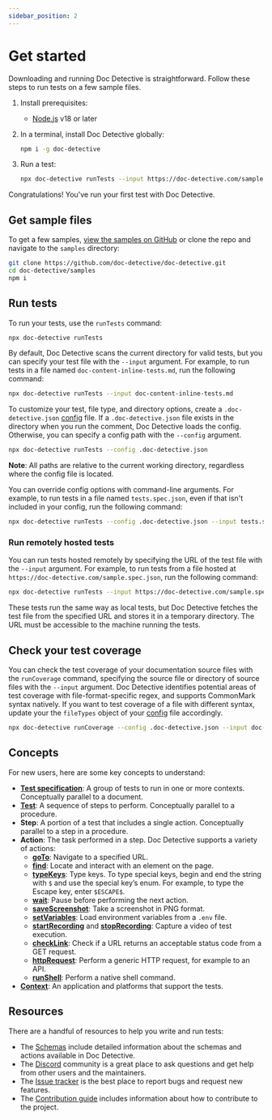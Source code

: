 ```yaml
---
sidebar_position: 2
---
```


# Get started

Downloading and running Doc Detective is straightforward. Follow these steps to run tests on a few sample files.

1. Install prerequisites:

   - [Node.js](https://nodejs.org/) v18 or later

2. In a terminal, install Doc Detective globally:

    ```bash
    npm i -g doc-detective
    ```

3. Run a test:

    ```bash
    npx doc-detective runTests --input https://doc-detective.com/sample.spec.json
    ```

Congratulations! You've run your first test with Doc Detective.

## Get sample files

To get a few samples, [view the samples on GitHub](https://github.com/doc-detective/doc-detective/tree/main/samples) or clone the repo and navigate to the `samples` directory:

```bash
git clone https://github.com/doc-detective/doc-detective.git
cd doc-detective/samples
npm i
```

## Run tests

To run your tests, use the `runTests` command:

```bash
npx doc-detective runTests
```

By default, Doc Detective scans the current directory for valid tests, but you can specify your test file with the `--input` argument. For example, to run tests in a file named `doc-content-inline-tests.md`, run the following command:

```bash
npx doc-detective runTests --input doc-content-inline-tests.md
```

To customize your test, file type, and directory options, create a `.doc-detective.json` [config](/docs/references/schemas/config) file. If a `.doc-detective.json` file exists in the directory when you run the comment, Doc Detective loads the config. Otherwise, you can specify a config path with the `--config` argument.

```bash
npx doc-detective runTests --config .doc-detective.json
```

**Note**: All paths are relative to the current working directory, regardless where the config file is located.

You can override config options with command-line arguments. For example, to run tests in a file named `tests.spec.json`, even if that isn't included in your config, run the following command:

```bash
npx doc-detective runTests --config .doc-detective.json --input tests.spec.json
```

### Run remotely hosted tests

You can run tests hosted remotely by specifying the URL of the test file with the `--input` argument. For example, to run tests from a file hosted at `https://doc-detective.com/sample.spec.json`, run the following command:

```bash
npx doc-detective runTests --input https://doc-detective.com/sample.spec.json
```

These tests run the same way as local tests, but Doc Detective fetches the test file from the specified URL and stores it in a temporary directory. The URL must be accessible to the machine running the tests.

## Check your test coverage

You can check the test coverage of your documentation source files with the `runCoverage` command, specifying the source file or directory of source files with the `--input` argument. Doc Detective identifies potential areas of test coverage with file-format-specific regex, and supports CommonMark syntax natively. If you want to test coverage of a file with different syntax, update your the `fileTypes` object of your [config](/docs/references/schemas/config) file accordingly.

```bash
npx doc-detective runCoverage --config .doc-detective.json --input doc-content.md
```

## Concepts

For new users, here are some key concepts to understand:

- [**Test specification**](/docs/references/schemas/specification): A group of tests to run in one or more contexts. Conceptually parallel to a document.
- [**Test**](/docs/references/schemas/test): A sequence of steps to perform. Conceptually parallel to a procedure.
- **Step**: A portion of a test that includes a single action. Conceptually parallel to a step in a procedure.
- **Action**: The task performed in a step. Doc Detective supports a variety of actions:
  - [**goTo**](/docs/references/schemas/goTo): Navigate to a specified URL.
  - [**find**](/docs/references/schemas/find): Locate and interact with an element on the page.
  - [**typeKeys**](/docs/references/schemas/typeKeys): Type keys. To type special keys, begin and end the string with `$` and use the special key’s enum. For example, to type the Escape key, enter `$ESCAPE$`.
  - [**wait**](/docs/references/schemas/wait): Pause before performing the next action.
  - [**saveScreenshot**](/docs/references/schemas/saveScreenshot): Take a screenshot in PNG format.
  - [**setVariables**](/docs/references/schemas/setVariables): Load environment variables from a `.env` file.
  - [**startRecording**](/docs/references/schemas/startRecording) and [**stopRecording**](/docs/references/schemas/stopRecording): Capture a video of test execution.
  - [**checkLink**](/docs/references/schemas/checkLink): Check if a URL returns an acceptable status code from a GET request.
  - [**httpRequest**](/docs/references/schemas/httpRequest): Perform a generic HTTP request, for example to an API.
  - [**runShell**](/docs/references/schemas/runShell): Perform a native shell command.
- [**Context**](/docs/references/schemas/context): An application and platforms that support the tests.

## Resources

There are a handful of resources to help you write and run tests:

<!-- - The [Action Builder](/app) prototype is an interactive tool to help you build test actions, using the same action definitions and validations as Doc Detective itself. -->
- The [Schemas](/docs/category/schemas) include detailed information about the schemas and actions available in Doc Detective.
- The [Discord](https://discord.gg/uAfSjVH7yr) community is a great place to ask questions and get help from other users and the maintainers.
- The [Issue tracker](https://github.com/doc-detective/doc-detective/issues) is the best place to report bugs and request new features.
- The [Contribution guide](https://github.com/doc-detective/doc-detective/blob/main/CONTRIBUTIONS.md) includes information about how to contribute to the project.
